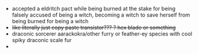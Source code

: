 - accepted a eldritch pact while being burned at the stake for being falsely accused of being a witch, becoming a witch to save herself from being burned for being a witch
- ~~like literally just copy paste transistor??? ? hex blade or something~~
- draconic sorcerer aarackokra/other furry or feather-ey species with cool spiky draconic scale fur
- 